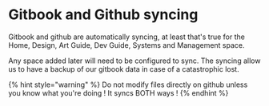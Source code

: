 # Gitbook and Github syncing

Gitbook and github are automatically syncing, at least that's true for the Home, Design, Art Guide, Dev Guide, Systems and Management space.&#x20;

Any space added later will need to be configured to sync. The syncing allow us to have a backup of our gitbook data in case of a catastrophic lost.

{% hint style="warning" %}
Do not modify files directly on github unless you know what you're doing ! It syncs BOTH ways !&#x20;
{% endhint %}
